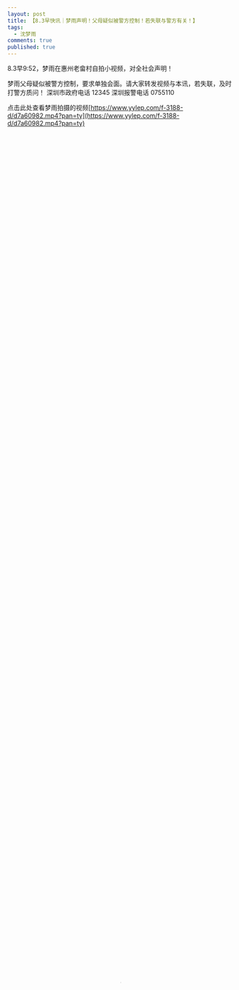 ```yaml
---
layout: post
title: 【8.3早快讯｜梦雨声明！父母疑似被警方控制！若失联与警方有关！】
tags:
  - 沈梦雨
comments: true
published: true
---
```


8.3早9:52，梦雨在惠州老畲村自拍小视频，对全社会声明！

梦雨父母疑似被警方控制，要求单独会面。请大家转发视频与本讯，若失联，及时打警方质问！
深圳市政府电话 12345
深圳报警电话 0755110

点击此处查看梦雨拍摄的视频[https://www.yylep.com/f-3188-d/d7a60982.mp4?pan=ty](https://www.yylep.com/f-3188-d/d7a60982.mp4?pan=ty)

<div id="a1" class="dplayer"><video src="https://cloud189-nj.oos-js.ctyunapi.cn/a2660456-5e14-44a3-acac-420e7d77d3a1?x-amz-UFID=1152612473395026&amp;x-amz-FSIZE=9524879&amp;response-content-type=video/mp4&amp;Expires=1533298015&amp;x-amz-UID=629396471&amp;response-content-disposition=attachment%3Bfilename%3D%22ac50681bc9be0d0aa1485d8c55ebf779.mp4%22&amp;AWSAccessKeyId=ad2d051c334eb8bbf4c1&amp;x-amz-CLOUDTYPEIN=PERSON&amp;Signature=dvks2Dki66TvIN0kW7eCH738mks%3D" controls="controls" autoplay="autoplay" poster="loading.gif" x-webkit-airplay="allow" width="100%" height="100%"></video></div>

![屏幕截图(1).png]({{site.baseurl}}/_posts/屏幕截图(1).png)

